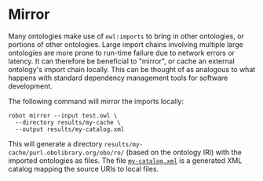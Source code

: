 # Mirror

Many ontologies make use of `owl:imports` to bring in other ontologies, or portions of other ontologies. Large import chains involving multiple large ontologies are more prone to run-time failure due to network errors or latency. It can therefore be beneficial to "mirror", or cache an external ontology's import chain locally. This can be thought of as analogous to what happens with standard dependency management tools for software development.

The following command will mirror the imports locally:

    robot mirror --input test.owl \
      --directory results/my-cache \
      --output results/my-catalog.xml

This will generate a directory `results/my-cache/purl.obolibrary.org/obo/ro/` (based on the ontology IRI) with the imported ontologies as files. The file <a href="/examples/my-catalog.xml" target="_blank">`my-catalog.xml`</a> is a generated XML catalog mapping the source URIs to local files.